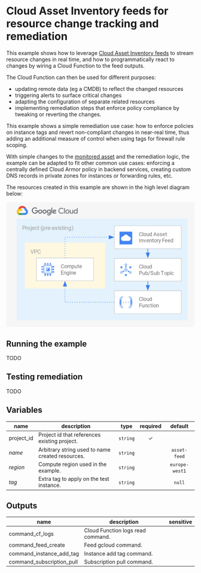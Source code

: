 # Cloud Asset Inventory feeds for resource change tracking and remediation

This example shows how to leverage [Cloud Asset Inventory feeds](https://cloud.google.com/asset-inventory/docs/monitoring-asset-changes) to stream resource changes in real time, and how to programmatically react to changes by wiring a Cloud Function to the feed outputs.

The Cloud Function can then be used for different purposes:

- updating remote data (eg a CMDB) to reflect the changed resources
- triggering alerts to surface critical changes
- adapting the configuration of separate related resources
- implementing remediation steps that enforce policy compliance by tweaking or reverting the changes.

This example shows a simple remediation use case: how to enforce policies on instance tags and revert non-compliant changes in near-real time, thus adding an additional measure of control when using tags for firewall rule scoping.

With simple changes to the [monitored asset](https://cloud.google.com/asset-inventory/docs/supported-asset-types) and the remediation logic, the example can be adapted to fit other common use cases: enforcing a centrally defined Cloud Armor policy in backend services, creating custom DNS records in private zones for instances or forwarding rules, etc.

The resources created in this example are shown in the high level diagram below:

<img src="diagram.png" width="720px">

## Running the example

TODO

## Testing remediation

TODO

<!-- BEGIN TFDOC -->
## Variables

| name | description | type | required | default |
|---|---|:---: |:---:|:---:|
| project_id | Project id that references existing project. | <code title="">string</code> | ✓ |  |
| *name* | Arbitrary string used to name created resources. | <code title="">string</code> |  | <code title="">asset-feed</code> |
| *region* | Compute region used in the example. | <code title="">string</code> |  | <code title="">europe-west1</code> |
| *tag* | Extra tag to apply on the test instance. | <code title="">string</code> |  | <code title="">null</code> |

## Outputs

| name | description | sensitive |
|---|---|:---:|
| command_cf_logs | Cloud Function logs read command. |  |
| command_feed_create | Feed gcloud command. |  |
| command_instance_add_tag | Instance add tag command. |  |
| command_subscription_pull | Subscription pull command. |  |
<!-- END TFDOC -->

